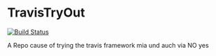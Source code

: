 TravisTryOut
============

[![Build Status](https://travis-ci.org/tailoredapps/TravisTryOut.png?branch=master)](https://travis-ci.org/tailoredapps/TravisTryOut)


A Repo cause of trying the travis framework
mia und auch via
NO
yes
